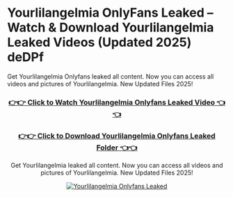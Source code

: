 # Yourlilangelmia OnlyFans Leaked – Watch & Download Yourlilangelmia Leaked Videos (Updated 2025) deDPf

Get Yourlilangelmia Onlyfans leaked all content. Now you can access all videos and pictures of Yourlilangelmia. New Updated Files 2025!  
<div align="center">
  
### [👉👉 Click to Watch Yourlilangelmia Onlyfans Leaked Video 👈👈](https://links2leaks.com/yourlilangelmia)  
### [👉👉 Click to Download Yourlilangelmia Onlyfans Leaked Folder 👈👈](https://links2leaks.com/yourlilangelmia)  

Get Yourlilangelmia leaked all content. Now you can access all videos and pictures of Yourlilangelmia. New Updated Files 2025!  

[![Yourlilangelmia Onlyfans Leaked](https://i.ibb.co/93hzkbrt/l2l.gif)](https://links2leaks.com/yourlilangelmia)  

</div>
